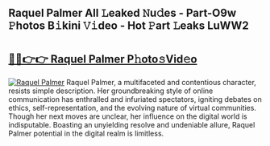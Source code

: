 ## Raquel Palmer All 𝙻eaked 𝙽u𝚍es - Part-O9w 𝙿hotos B𝚒kini 𝚅𝚒deo - Hot 𝙿art 𝙻eaks LuWW2

# <h2><a href="http://ld6dxq.urlbe.top/?page=Raquel+Palmer">🔗🔗👉👉 Raquel Palmer P𝚑oto𝚜Vid𝚎o</a></h2>

[![Raquel Palmer](https://i.imgur.com/eBuTRDB.gif)](http://ld6dxq.urlbe.top/?page=Raquel+Palmer)
Raquel Palmer, a multifaceted and contentious character, resists simple description. Her groundbreaking style of online communication has enthralled and infuriated spectators, igniting debates on ethics, self-representation, and the evolving nature of virtual communities. Though her next moves are unclear, her influence on the digital world is indisputable. Boasting an unyielding resolve and undeniable allure, Raquel Palmer potential in the digital realm is limitless.
